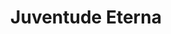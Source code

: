 ---
Numero: 191
title: Juventude Eterna
Autor: E C Tubb
Co-autor: 
Ano-de-Publicacao: 1973
Titulo-original: S T A R Flight
Tradutor: Eurico da Fonseca
Co-tradutor: 
Ano-de-edicao: 1969
alias: E-C-Tubb
Autor2-alias: 
Tradutor1-alias: Eurico-da-Fonseca
Tradutor2-alias: 
Titulo-link: 191-Juventude-Eterna
Capa: Lima de Freitas
pags: 167
Capa-link: Lima-de-Freitas
---